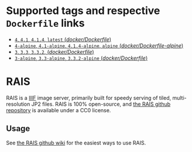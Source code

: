 # Supported tags and respective `Dockerfile` links

- [`4`, `4.1`, `4.1.4`, `latest` (*docker/Dockerfile*)](https://github.com/uoregon-libraries/rais-image-server/blob/v4.1.4/docker/Dockerfile)
- [`4-alpine`, `4.1-alpine`, `4.1.4-alpine`, `alpine` (*docker/Dockerfile-alpine*)](https://github.com/uoregon-libraries/rais-image-server/blob/v4.1.4/docker/Dockerfile-alpine)
- [`3`, `3.3`, `3.3.2`, (*docker/Dockerfile*)](https://github.com/uoregon-libraries/rais-image-server/blob/v3.3.2/docker/Dockerfile)
- [`3-alpine`, `3.3-alpine`, `3.3.2-alpine` (*docker/Dockerfile*)](https://github.com/uoregon-libraries/rais-image-server/blob/v3.3.2/docker/Dockerfile-alpine)

# RAIS

RAIS is a [IIIF](http://iiif.io/) image server, primarily built for speedy serving of tiled, multi-resolution JP2 files.  RAIS is 100% open-source, and [the RAIS github repository](https://github.com/uoregon-libraries/rais-image-server) is available under a CC0 license.

## Usage

See [the RAIS github wiki](https://github.com/uoregon-libraries/rais-image-server/wiki/Docker-Demo) for the easiest ways to use RAIS.
